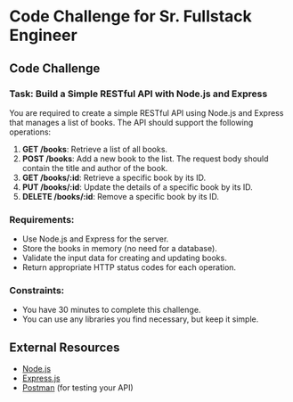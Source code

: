 # Code Challenge for Sr. Fullstack Engineer

## Code Challenge

### Task: Build a Simple RESTful API with Node.js and Express

You are required to create a simple RESTful API using Node.js and Express that manages a list of books. The API should support the following operations:

1.  **GET /books**: Retrieve a list of all books.
2.  **POST /books**: Add a new book to the list. The request body should contain the title and author of the book.
3.  **GET /books/:id**: Retrieve a specific book by its ID.
4.  **PUT /books/:id**: Update the details of a specific book by its ID.
5.  **DELETE /books/:id**: Remove a specific book by its ID.

### Requirements:

*   Use Node.js and Express for the server.
*   Store the books in memory (no need for a database).
*   Validate the input data for creating and updating books.
*   Return appropriate HTTP status codes for each operation.

### Constraints:

*   You have 30 minutes to complete this challenge.
*   You can use any libraries you find necessary, but keep it simple.

## External Resources

*   [Node.js](https://nodejs.org/en/)
*   [Express.js](https://expressjs.com/)
*   [Postman](https://www.postman.com/) (for testing your API)